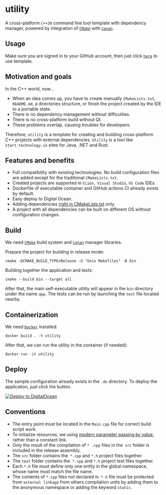 # utility

A cross-platform `C++20` command line tool template with dependency manager, powered by integration
of [`CMake`](https://cmake.org/)
with [`Conan`](https://github.com/conan-io/cmake-conan).

## Usage

Make sure you are signed in to your GitHub account, then just
click [`here`](https://github.com/demidko/conan-utility/generate) to use template.

## Motivation and goals

In the С++ world, now...

* When an idea comes up, you have to create manually `CMakeLists.txt`,` README.md`, a directories structure, or finish
  the project created by the IDE to a portable state.
* There is no dependency management without difficulties.
* There is no cross-platform build without Qt.
* These problems overlap, causing troubles for developers.

Therefore, `utility` is a template for creating and building cross-platform C++ projects with external
dependencies. `Utility` is a tool like `start.technology.io` sites for Java, .NET and Rust.

## Features and benefits

* Full compatibility with existing technologies. No build configuration files are added except for the
  traditional `CMakeLists.txt`.
* Created projects are supported in `CLion`,` Visual Studio`, `VS Code` IDEs.
* Dockerfile of executable container and GitHub actions CI already exists by default.
* Easy deploy to Digital Ocean.
* Adding dependencies [right in CMakeLists.txt](https://github.com/conan-io/cmake-conan) only.
* A project with all dependencies can be built on different OS without configuration changes.

## Build

We need [`CMake`](https://cmake.org/download) build system and [`Conan`](https://conan.io) manager libraries.

Prepare the project for building in release mode:

```shell
cmake -DCMAKE_BUILD_TYPE=Release -G "Unix Makefiles" -B bin
```

Building together the application and tests:

```shell
cmake --build bin --target all
```  

After that, the main self-executable utility will appear in the `bin` directory under the name `app`. The tests can be
run by launching the `test` file located nearby.

## Containerization

We need [`Docker`](https://www.docker.com/) installed:

```shell
docker build . -t utility
```

After that, we can run the utility in the container (if needed):

```shell
docker run -it utility
```

## Deploy

The sample configuration already exists in the `.do` directory. To deploy the application, just click the button.

[![Deploy to DigitalOcean](https://www.deploytodo.com/do-btn-blue-ghost.svg)](https://cloud.digitalocean.com/apps/new?repo=https://github.com/demidko/timecobot2/tree/main)

## Conventions

* The entry point must be located in the `Main.cpp` file for correct build script work.
* To initialize resources, we using [modern parameter passing by value](https://habr.com/ru/post/460955/), rather than a
  constant link.
* Only the result of the compilation of `* .cpp` files in the` src` folder is included in the release assembly.
* The `src` folder contains the` *.cpp` and `*.h` project files together.
* The `test` folder contains the` *.cpp` and `*.h` project test files together.
* Each `*.h` file must define only one entity in the global namespace, whose name must match the file name.
* The contents of `*.cpp` files not declared in` *.h` file must be protected from `external linkage` from others
  compilation units by adding them to the anonymous namespace or adding the keyword `static`.
